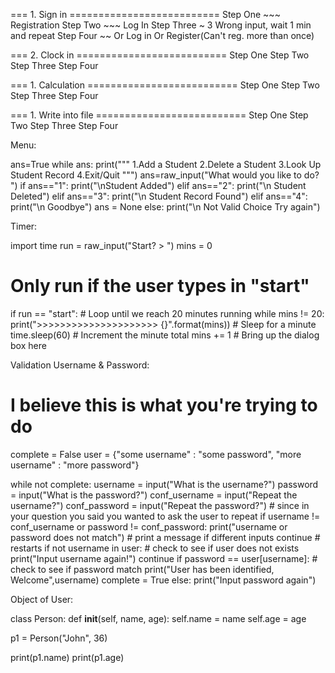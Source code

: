 === 1. Sign in ==========================
Step One ~~~ Registration
Step Two ~~~ Log In
Step Three ~ 3 Wrong input, wait 1 min and repeat
Step Four ~~ Or Log in Or Register(Can't reg. more than once)

=== 2. Clock in ==========================
Step One
Step Two
Step Three
Step Four

=== 1. Calculation ==========================
Step One
Step Two
Step Three
Step Four

=== 1. Write into file ==========================
Step One
Step Two
Step Three
Step Four


Menu:

ans=True
while ans:
    print("""
    1.Add a Student
    2.Delete a Student
    3.Look Up Student Record
    4.Exit/Quit
    """)
    ans=raw_input("What would you like to do? ")
    if ans=="1":
      print("\nStudent Added")
    elif ans=="2":
      print("\n Student Deleted")
    elif ans=="3":
      print("\n Student Record Found")
    elif ans=="4":
      print("\n Goodbye") 
      ans = None
    else:
       print("\n Not Valid Choice Try again")

Timer:

import time
run = raw_input("Start? > ")
mins = 0
# Only run if the user types in "start"
if run == "start":
    # Loop until we reach 20 minutes running
    while mins != 20:
        print(">>>>>>>>>>>>>>>>>>>>> {}".format(mins))
        # Sleep for a minute
        time.sleep(60)
        # Increment the minute total
        mins += 1
    # Bring up the dialog box here

Validation Username & Password:

# I believe this is what you're trying to do
complete = False
user = {"some username" : "some password", "more username" : "more password"}

while not complete:
    username = input("What is the username?")
    password = input("What is the password?")
    conf_username = input("Repeat the username?")
    conf_password = input("Repeat the password?")
    # since in your question you said you wanted to ask the user to repeat
    if username != conf_username or password != conf_password:
        print("username or password does not match") # print a message if different inputs
        continue # restarts
    if not username in user: # check to see if user does not exists
        print("Input username again!")
        continue
    if password == user[username]: # check to see if password match
        print("User has been identified, Welcome",username)
        complete = True
    else:
        print("Input password again")

Object of User:

class Person:
  def __init__(self, name, age):
    self.name = name
    self.age = age

p1 = Person("John", 36)

print(p1.name)
print(p1.age)